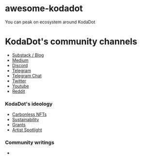 # awesome-kodadot
You can peak on ecosystem around KodaDot


# KodaDot's community channels

- [Substack / Blog](https://kodadot.substack.com/)
- [Medium](https://medium.com/kodadot)
- [Discord](https://discord.gg/u6ymnbz4PR)
- [Telegram](https://t.me/kodadot)
- [Telegram Chat](https://t.me/kodadot_chat)
- [Twitter](https://twitter.com/KodaDot)
- [Youtube](https://www.youtube.com/channel/UCEULduld5NrqOL49k1KVjoA/)
- [Reddit](https://www.reddit.com/r/KodaDot/)

### KodaDot's ideology
- [Carbonless NFTs](https://kodadot.xyz/carbonless)
- [Sustainability](https://kodadot.xyz/sustainability)
- [Grants](https://kodadot.xyz/grants)
- [Artist Spotlight](https://kodadot.xyz/spotlight)

### Community writings
- 
